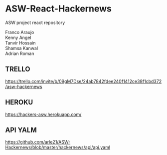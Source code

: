 # ASW-React-Hackernews
ASW project react repository

Franco Araujo  
Kenny Angel  
Tanvir Hossain  
Shamsa Kanwal  
Adrian Roman  

## TRELLO
https://trello.com/invite/b/09gM7Dse/24ab7842fdee240f1412ce38f1cbd372/asw-hackernews

## HEROKU
https://hackers-asw.herokuapp.com/

## API YALM
https://github.com/arle21/ASW-Hackernews/blob/master/hackernews/api/api.yaml
